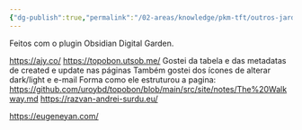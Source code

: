 ```yaml
---
{"dg-publish":true,"permalink":"/02-areas/knowledge/pkm-tft/outros-jardins-digitais/","tags":["pkm","digital garden"]}
---
```



Feitos com o plugin Obsidian Digital Garden.

https://ajy.co/
https://topobon.utsob.me/
	Gostei da tabela e das metadatas de created e update nas páginas
	Também gostei dos ícones de alterar dark/light e e-mail
	Forma como ele estruturou a pagina:
		https://github.com/uroybd/topobon/blob/main/src/site/notes/The%20Walkway.md
https://razvan-andrei-surdu.eu/



https://eugeneyan.com/



